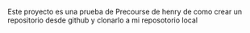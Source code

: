 Este proyecto es una prueba de Precourse de henry de como crear un repositorio desde github y clonarlo a mi reposotorio local

